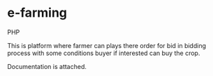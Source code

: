 # e-farming

PHP

This is platform where farmer can plays there order for bid in bidding process with some conditions buyer if interested can buy the crop.

Documentation is attached.
